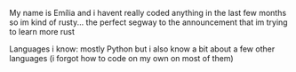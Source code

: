 My name is Emília and i havent really coded anything in the last few months so im kind of rusty... the perfect segway to the announcement that im trying to learn more rust

Languages i know: mostly Python but i also know a bit about a few other languages (i forgot how to code on my own on most of them)
